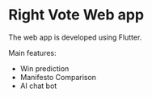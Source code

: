 # Right Vote Web app
The web app is developed using Flutter.

Main features:
- Win prediction
- Manifesto Comparison
- AI chat bot
